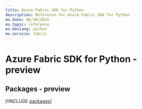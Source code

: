 ```yaml
---
title: Azure Fabric SDK for Python
description: Reference for Azure Fabric SDK for Python
ms.date: 06/20/2025
ms.topic: reference
ms.devlang: python
ms.service: fabric
---
```

# Azure Fabric SDK for Python - preview
## Packages - preview
[!INCLUDE [packages](fabric-index.md)]